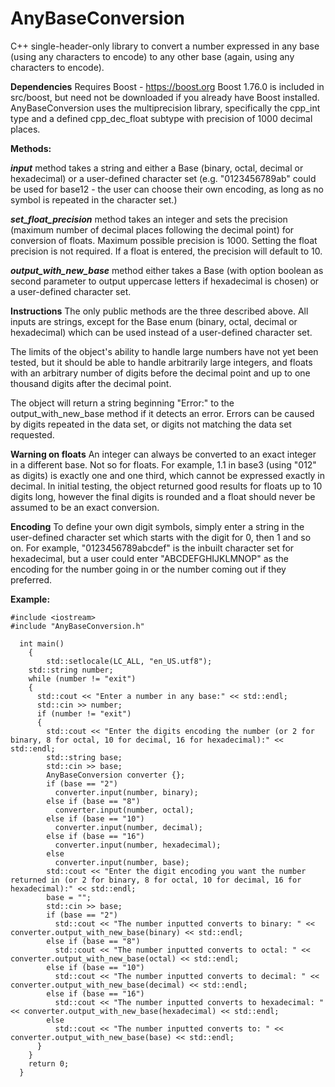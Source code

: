 # AnyBaseConversion
C++ single-header-only library to convert a number expressed in any base (using any characters to encode) to any other base (again, using any characters to encode).

**Dependencies**
Requires Boost - https://boost.org Boost 1.76.0 is included in src/boost, but need not be downloaded if you already have Boost installed. AnyBaseConversion uses the multiprecision library, specifically the cpp_int type and a defined cpp_dec_float subtype with precision of 1000 decimal places.

**Methods:**

***input*** method takes a string and either a Base (binary, octal, decimal or hexadecimal) or a user-defined character set (e.g. "0123456789ab" could be used for base12 - the user can choose their own encoding, as long as no symbol is repeated in the character set.)

***set_float_precision*** method takes an integer and sets the precision (maximum number of decimal places following the decimal point) for conversion of floats. Maximum possible precision is 1000. Setting the float precision is not required. If a float is entered, the precision will default to 10.

***output_with_new_base*** method either takes a Base (with option boolean as second parameter to output uppercase letters if hexadecimal is chosen) or a user-defined character set.

**Instructions**
The only public methods are the three described above. All inputs are strings, except for the Base enum (binary, octal, decimal or hexadecimal) which can be used instead of a user-defined character set.

The limits of the object's ability to handle large numbers have not yet been tested, but it should be able to handle arbitrarily large integers, and floats with an arbitrary number of digits before the decimal point and up to one thousand digits after the decimal point.

The object will return a string beginning "Error:" to the output_with_new_base method if it detects an error. Errors can be caused by digits repeated in the data set, or digits not matching the data set requested.

**Warning on floats**
An integer can always be converted to an exact integer in a different base. Not so for floats. For example, 1.1 in base3 (using "012" as digits) is exactly one and one third, which cannot be expressed exactly in decimal. In initial testing, the object returned good results for floats up to 10 digits long, however the final digits is rounded and a float should never be assumed to be an exact conversion.

**Encoding**
To define your own digit symbols, simply enter a string in the user-defined character set which starts with the digit for 0, then 1 and so on. For example, "0123456789abcdef" is the inbuilt character set for hexadecimal, but a user could enter "ABCDEFGHIJKLMNOP" as the encoding for the number going in or the number coming out if they preferred.

**Example:**
```
#include <iostream>
#include "AnyBaseConversion.h"

  int main()
	{
		std::setlocale(LC_ALL, "en_US.utf8");
    std::string number;
    while (number != "exit")
    {
      std::cout << "Enter a number in any base:" << std::endl;
      std::cin >> number;
      if (number != "exit")
      {
        std::cout << "Enter the digits encoding the number (or 2 for binary, 8 for octal, 10 for decimal, 16 for hexadecimal):" << std::endl;
        std::string base;
        std::cin >> base;
        AnyBaseConversion converter {};
        if (base == "2")
          converter.input(number, binary);
        else if (base == "8")
          converter.input(number, octal);
        else if (base == "10")
          converter.input(number, decimal);
        else if (base == "16")
          converter.input(number, hexadecimal);
        else
          converter.input(number, base);
        std::cout << "Enter the digit encoding you want the number returned in (or 2 for binary, 8 for octal, 10 for decimal, 16 for hexadecimal):" << std::endl;
        base = "";
        std::cin >> base;
        if (base == "2")
          std::cout << "The number inputted converts to binary: " << converter.output_with_new_base(binary) << std::endl;
        else if (base == "8")
          std::cout << "The number inputted converts to octal: " << converter.output_with_new_base(octal) << std::endl;
        else if (base == "10")
          std::cout << "The number inputted converts to decimal: " << converter.output_with_new_base(decimal) << std::endl;
        else if (base == "16")
          std::cout << "The number inputted converts to hexadecimal: " << converter.output_with_new_base(hexadecimal) << std::endl;
        else
          std::cout << "The number inputted converts to: " << converter.output_with_new_base(base) << std::endl;
      }
    }
    return 0;
  }
```
